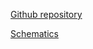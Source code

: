 [Github repository](https://github.com/pichenettes/eurorack/tree/master/veils)

[Schematics](downloads/veils_v40.pdf)